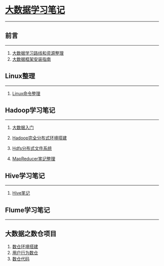 # [大数据学习笔记](https://github.com/justdoitMr/BigData_doc/tree/master/Notes)
***
## 前言
***
1. [大数据学习路线和资源整理]()
2. [大数据框架安装指南]()



## Linux整理

***

1. [Linux命令整理](<https://github.com/justdoitMr/BigData_doc/blob/master/Notes/Linux.md>)

## Hadoop学习笔记
***
1. [大数据入门](https://github.com/justdoitMr/BigData_doc/blob/master/Notes/Hadoop%E5%85%A5%E9%97%A8%E4%BB%8B%E7%BB%8D.md)
2. [Hadoop完全分布式环境搭建](https://github.com/justdoitMr/BigData_doc/blob/master/Notes/Hadoop%E5%AE%8C%E5%85%A8%E5%88%86%E5%B8%83%E5%BC%8F%E7%8E%AF%E5%A2%83%E6%90%AD%E5%BB%BA.md)
3. [Hdfs分布式文件系统](<https://github.com/justdoitMr/BigData_doc/blob/master/Notes/%E5%88%86%E5%B8%83%E5%BC%8F%E6%96%87%E4%BB%B6%E5%AD%98%E5%82%A8%E7%B3%BB%E7%BB%9FHdfs.md>)

4. [MapReducer笔记整理](<https://github.com/justdoitMr/BigData_doc/blob/master/Notes/MapReduce.md>)




## Hive学习笔记
***

1. [Hive笔记](<https://github.com/justdoitMr/BigData_doc/blob/master/Notes/Hive.md>)







## Flume学习笔记
***



















## 大数据之数仓项目

1. [数仓环境搭建](<https://github.com/justdoitMr/BigData_doc/blob/master/Notes/%E6%95%B0%E6%8D%AE%E4%BB%93%E5%BA%93%E9%A1%B9%E7%9B%AE.md>)
2. [用户行为数仓](<https://github.com/justdoitMr/BigData_doc/blob/master/Notes/%E7%94%A8%E6%88%B7%E8%A1%8C%E4%B8%BA%E6%95%B0%E6%8D%AE%E4%BB%93%E5%BA%93.md>)
3. [数仓代码](<https://github.com/justdoitMr/BigData_doc/blob/master/Notes/%E6%95%B0%E6%8D%AE%E4%BB%93%E5%BA%93%E4%BB%A3%E7%A0%81.md>)

